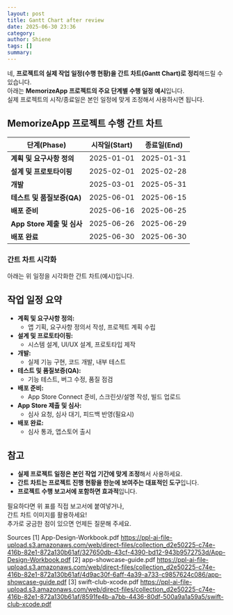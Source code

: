 ```yaml
---
layout: post
title: Gantt Chart after review
date: 2025-06-30 23:36
category: 
author: Shiene
tags: []
summary: 
---
```


네, **프로젝트의 실제 작업 일정(수행 현황)을 간트 차트(Gantt Chart)로 정리**해드릴 수 있습니다.  
아래는 **MemorizeApp 프로젝트의 주요 단계별 수행 일정 예시**입니다.  
실제 프로젝트의 시작/종료일은 본인 일정에 맞게 조정해서 사용하시면 됩니다.

## **MemorizeApp 프로젝트 수행 간트 차트**

| 단계(Phase)                   | 시작일(Start)     | 종료일(End)      |
|-------------------------------|------------------|------------------|
| **계획 및 요구사항 정의**      | 2025-01-01       | 2025-01-31       |
| **설계 및 프로토타이핑**       | 2025-02-01       | 2025-02-28       |
| **개발**                      | 2025-03-01       | 2025-05-31       |
| **테스트 및 품질보증(QA)**     | 2025-06-01       | 2025-06-15       |
| **배포 준비**                 | 2025-06-16       | 2025-06-25       |
| **App Store 제출 및 심사**     | 2025-06-26       | 2025-06-29       |
| **배포 완료**                 | 2025-06-30       | 2025-06-30       |

### **간트 차트 시각화**

아래는 위 일정을 시각화한 간트 차트(예시)입니다.
## **작업 일정 요약**

- **계획 및 요구사항 정의:**  
  - 앱 기획, 요구사항 정의서 작성, 프로젝트 계획 수립
- **설계 및 프로토타이핑:**  
  - 시스템 설계, UI/UX 설계, 프로토타입 제작
- **개발:**  
  - 실제 기능 구현, 코드 개발, 내부 테스트
- **테스트 및 품질보증(QA):**  
  - 기능 테스트, 버그 수정, 품질 점검
- **배포 준비:**  
  - App Store Connect 준비, 스크린샷/설명 작성, 빌드 업로드
- **App Store 제출 및 심사:**  
  - 심사 요청, 심사 대기, 피드백 반영(필요시)
- **배포 완료:**  
  - 심사 통과, 앱스토어 출시

## **참고**

- **실제 프로젝트 일정은 본인 작업 기간에 맞게 조정**해서 사용하세요.
- **간트 차트는 프로젝트 진행 현황을 한눈에 보여주는 대표적인 도구**입니다.
- **프로젝트 수행 보고서에 포함하면 효과적**입니다.

필요하다면 위 표를 직접 보고서에 붙여넣거나,  
간트 차트 이미지를 활용하세요!  
추가로 궁금한 점이 있으면 언제든 질문해 주세요.

Sources
[1] App-Design-Workbook.pdf https://ppl-ai-file-upload.s3.amazonaws.com/web/direct-files/collection_d2e50225-c74e-416b-82e1-872a130b61af/327650db-43cf-4390-bd12-943b9572753d/App-Design-Workbook.pdf
[2] app-showcase-guide.pdf https://ppl-ai-file-upload.s3.amazonaws.com/web/direct-files/collection_d2e50225-c74e-416b-82e1-872a130b61af/4d9ac30f-6aff-4a39-a733-c9857624c086/app-showcase-guide.pdf
[3] swift-club-xcode.pdf https://ppl-ai-file-upload.s3.amazonaws.com/web/direct-files/collection_d2e50225-c74e-416b-82e1-872a130b61af/8591fe4b-a7bb-4436-80df-500a9a1a59a5/swift-club-xcode.pdf
